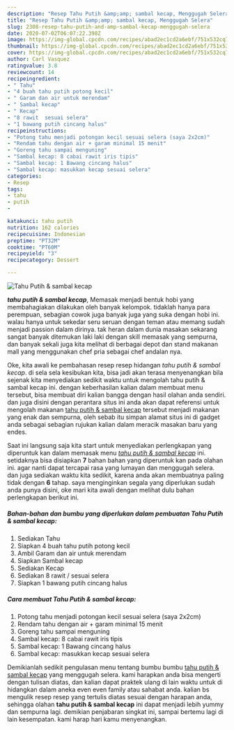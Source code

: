 ```yaml
---
description: "Resep Tahu Putih &amp;amp; sambal kecap, Menggugah Selera"
title: "Resep Tahu Putih &amp;amp; sambal kecap, Menggugah Selera"
slug: 2308-resep-tahu-putih-and-amp-sambal-kecap-menggugah-selera
date: 2020-07-02T06:07:22.398Z
image: https://img-global.cpcdn.com/recipes/abad2ec1cd2a6ebf/751x532cq70/tahu-putih-sambal-kecap-foto-resep-utama.jpg
thumbnail: https://img-global.cpcdn.com/recipes/abad2ec1cd2a6ebf/751x532cq70/tahu-putih-sambal-kecap-foto-resep-utama.jpg
cover: https://img-global.cpcdn.com/recipes/abad2ec1cd2a6ebf/751x532cq70/tahu-putih-sambal-kecap-foto-resep-utama.jpg
author: Carl Vasquez
ratingvalue: 3.8
reviewcount: 14
recipeingredient:
- " Tahu"
- "4 buah tahu putih potong kecil"
- " Garam dan air untuk merendam"
- " Sambal kecap"
- " Kecap"
- "8 rawit  sesuai selera"
- "1 bawang putih cincang halus"
recipeinstructions:
- "Potong tahu menjadi potongan kecil sesuai selera (saya 2x2cm)"
- "Rendam tahu dengan air + garam minimal 15 menit"
- "Goreng tahu sampai menguning"
- "Sambal kecap: 8 cabai rawit iris tipis"
- "Sambal kecap: 1 Bawang cincang halus"
- "Sambal kecap: masukkan kecap sesuai selera"
categories:
- Resep
tags:
- tahu
- putih
- 

katakunci: tahu putih  
nutrition: 162 calories
recipecuisine: Indonesian
preptime: "PT32M"
cooktime: "PT60M"
recipeyield: "3"
recipecategory: Dessert

---
```



![Tahu Putih &amp; sambal kecap](https://img-global.cpcdn.com/recipes/abad2ec1cd2a6ebf/751x532cq70/tahu-putih-sambal-kecap-foto-resep-utama.jpg)

<b><i>tahu putih &amp; sambal kecap</i></b>, Memasak menjadi bentuk hobi yang membahagiakan dilakukan oleh banyak kelompok. tidaklah hanya para perempuan, sebagian cowok juga banyak juga yang suka dengan hobi ini. walau hanya untuk sekedar seru seruan dengan teman atau memang sudah menjadi passion dalam dirinya. tak heran dalam dunia masakan sekarang sangat banyak ditemukan laki laki dengan skill memasak yang sempurna, dan banyak sekali juga kita melihat di berbagai depot dan stand makanan mall yang menggunakan chef pria sebagai chef andalan nya.



Oke, kita awali ke pembahasan resep resep hidangan <i>tahu putih &amp; sambal kecap</i>. di sela sela kesibukan kita, bisa jadi akan terasa menyenangkan bila sejenak kita menyediakan sedikit waktu untuk mengolah tahu putih &amp; sambal kecap ini. dengan keberhasilan kalian dalam membuat menu tersebut, bisa membuat diri kalian bangga dengan hasil olahan anda sendiri. dan juga disini dengan perantara situs ini anda akan dapat referensi untuk mengolah makanan <u>tahu putih &amp; sambal kecap</u> tersebut menjadi makanan yang enak dan sempurna, oleh sebab itu simpan alamat situs ini di gadget anda sebagai sebagian rujukan kalian dalam meracik masakan baru yang endes.


Saat ini langsung saja kita start untuk menyediakan perlengkapan yang diperuntuk kan dalam memasak menu <u><i>tahu putih &amp; sambal kecap</i></u> ini. setidaknya bisa disiapkan <b>7</b> bahan bahan yang diperuntuk kan pada olahan ini. agar nanti dapat tercapai rasa yang lumayan dan menggugah selera. dan juga sediakan waktu kita sedikit, karena anda akan membuatnya paling tidak dengan <b>6</b> tahap. saya menginginkan segala yang diperlukan sudah anda punya disini, oke mari kita awali dengan melihat dulu bahan perlengkapan berikut ini.

<!--inarticleads1-->

##### Bahan-bahan dan bumbu yang diperlukan dalam pembuatan Tahu Putih &amp; sambal kecap:

1. Sediakan  Tahu
1. Siapkan 4 buah tahu putih potong kecil
1. Ambil  Garam dan air untuk merendam
1. Siapkan  Sambal kecap
1. Sediakan  Kecap
1. Sediakan 8 rawit / sesuai selera
1. Siapkan 1 bawang putih cincang halus




<!--inarticleads2-->

##### Cara membuat Tahu Putih &amp; sambal kecap:

1. Potong tahu menjadi potongan kecil sesuai selera (saya 2x2cm)
1. Rendam tahu dengan air + garam minimal 15 menit
1. Goreng tahu sampai menguning
1. Sambal kecap: 8 cabai rawit iris tipis
1. Sambal kecap: 1 Bawang cincang halus
1. Sambal kecap: masukkan kecap sesuai selera




Demikianlah sedikit pengulasan menu tentang bumbu bumbu <u>tahu putih &amp; sambal kecap</u> yang menggugah selera. kami harapkan anda bisa mengerti dengan tulisan diatas, dan kalian dapat praktek ulang di lain waktu untuk di hidangkan dalam aneka even even family atau sahabat anda. kalian bs mengulik resep resep yang tertulis diatas sesuai dengan harapan anda, sehingga olahan <b>tahu putih &amp; sambal kecap</b> ini dapat menjadi lebih yummy dan sempurna lagi. demikian penjabaran singkat ini, sampai bertemu lagi di lain kesempatan. kami harap hari kamu menyenangkan.

